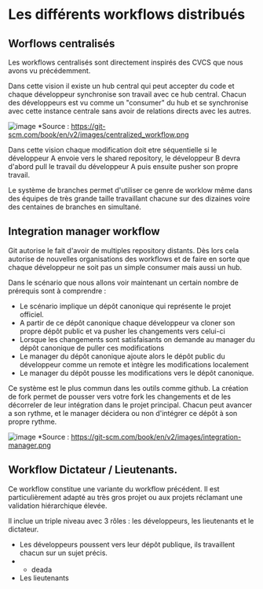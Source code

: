 # Les différents workflows distribués

## Worflows centralisés

Les workflows centralisés sont directement inspirés des CVCS que nous avons vu précédemment. 

Dans cette vision il existe un hub central qui peut accepter du code et chaque développeur synchronise son travail avec ce hub central. Chacun des développeurs est vu comme un "consumer" du hub et se synchronise avec cette instance centrale sans avoir de relations directs avec les autres. 

![image](https://git-scm.com/book/en/v2/images/centralized_workflow.png)
*Source : https://git-scm.com/book/en/v2/images/centralized_workflow.png

Dans cette vision chaque modification doit etre séquentielle si le développeur A envoie vers le shared repository, le développeur B devra d'abord pull le travail du développeur A puis ensuite pusher son propre travail.

Le système de branches permet d'utiliser ce genre de worklow même dans des équipes de très grande taille travaillant chacune sur des dizaines voire des centaines de branches en simultané. 

## Integration manager workflow

Git autorise le fait d'avoir de multiples repository distants. Dès lors cela autorise de nouvelles organisations des workflows et de faire en sorte que chaque développeur ne soit pas un simple consumer mais aussi un hub. 

Dans le scénario que nous allons voir maintenant un certain nombre de prérequis sont à comprendre : 

- Le scénario implique un dépôt canonique qui représente le projet officiel. 
- A partir de ce dépôt canonique chaque développeur va cloner son propre dépôt public et va pusher les changements vers celui-ci
- Lorsque les changements sont satisfaisants on demande au manager du dépôt canonique de puller ces modifications
- Le manager du dépôt canonique ajoute alors le dépôt public du développeur comme un remote et intègre les modifications localement
- Le manager du dépôt pousse les modifications vers le dépôt canonique. 

Ce système est le plus commun dans les outils comme github. La création de fork permet de pousser vers votre fork les changements et de les décorreler de leur intégration dans le projet principal. Chacun peut avancer a son rythme, et le manager décidera ou non d'intégrer ce dépôt à son propre rythme. 

![image](https://git-scm.com/book/en/v2/images/integration-manager.png)
*Source : https://git-scm.com/book/en/v2/images/integration-manager.png

## Workflow Dictateur / Lieutenants. 

Ce workflow constitue une variante du workflow précédent. Il est particulièrement adapté au très gros projet ou aux projets réclamant une validation hiérarchique élevée. 

Il inclue un triple niveau avec 3 rôles : les développeurs, les lieutenants et le dictateur. 

- Les développeurs poussent vers leur dépôt publique, ils travaillent chacun sur un sujet précis. 
- - deada
- Les lieutenants  


